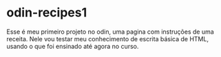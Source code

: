 # odin-recipes1
Esse é meu primeiro projeto no odin, uma pagina com instruções de uma receita. Nele vou testar meu conhecimento de escrita básica de HTML, usando o que foi ensinado até agora no curso. 